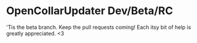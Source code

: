OpenCollarUpdater Dev/Beta/RC
=============================

'Tis the beta branch. Keep the pull requests coming!
Each itsy bit of help is greatly appreciated. <3
